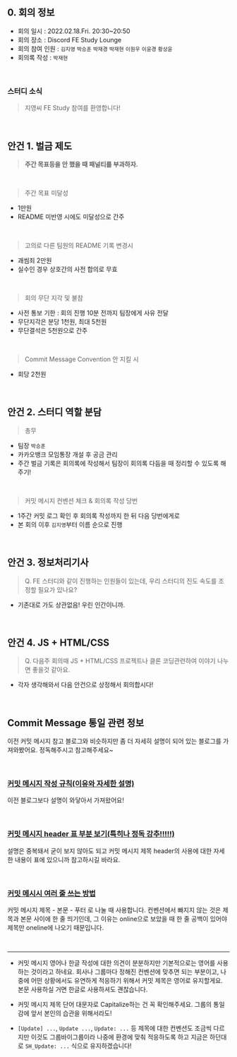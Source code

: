 ## 0. 회의 정보

- 회의 일시 : 2022.02.18.Fri. 20:30~20:50
- 회의 장소 : Discord FE Study Lounge
- 회의 참여 인원 : `김지영` `박승훈` `박재경` `박재현` `이원우` `이윤경` `황상윤`
- 회의록 작성 : `박재현`

<br>

### 스터디 소식

> 지영씨 FE Study 참여를 환영합니다!

<br>

## 안건 1. 벌금 제도

> **주간 목표등을 안 했을 때 패널티를 부과하자.**

<br>

> 주간 목표 미달성

- 1만원
- README 미반영 시에도 미달성으로 간주

<br>

> 고의로 다른 팀원의 README 기록 변경시

- 괘씸죄 2만원
- 실수인 경우 상호간의 사전 합의로 무효

<br>

> 회의 무단 지각 및 불참

- 사전 통보 기한 : 회의 진행 10분 전까지 팀장에게 사유 전달
- 무단지각은 분당 1천원, 최대 5천원
- 무단결석은 5천원으로 간주

<br>

> Commit Message Convention 안 지킬 시

- 회당 2천원

<br>

## 안건 2. 스터디 역할 분담

> 총무

- 팀장 `박승훈`
- 카카오뱅크 모임통장 개설 후 공금 관리
- 주간 벌금 기록은 회의록에 작성해서 팀장이 회의록 다듬을 때 정리할 수 있도록 해주기!

<br>

> 커밋 메시지 컨벤션 체크 & 회의록 작성 당번

- 1주간 커밋 로그 확인 후 회의록 작성까지 한 뒤 다음 당번에게로
- 본 회의 이후 `김지영`부터 이름 순으로 진행

<br>

## 안건 3. 정보처리기사

> Q. FE 스터디와 같이 진행하는 인원들이 있는데, 우리 스터디의 진도 속도를 조정할 필요가 있나요?

- 기존대로 가도 상관없음! 우린 인간이니까.

<br>

## 안건 4. JS + HTML/CSS

> Q. 다음주 회의때 JS + HTML/CSS 프로젝트나 클론 코딩관련하여 이야기 나누면 좋을것 같아요.

- 각자 생각해와서 다음 안건으로 상정해서 회의합시다!

<br>

## Commit Message 통일 관련 정보

이전 커밋 메시지 참고 블로그와 비슷하지만 좀 더 자세히 설명이 되어 있는 블로그를 가져와봤어요. 정독해주시고 참고해주세요~

<br>

### [커밋 메시지 작성 규칙(이유와 자세한 설명)](https://meetup.toast.com/posts/106)

이전 블로그보다 설명이 와닿아서 가져왔어요!

<br>

### [커밋 메시지 header 표 부분 보기(특히나 정독 강추!!!!!)](https://hankkuu.tistory.com/87)

설명은 중복돼서 굳이 보지 않아도 되고 커밋 메시지 제목 header의 사용에 대한 자세한 내용이 표에 있으니까 참고하시길 바라요.

<br>

### [커밋 메시시 여러 줄 쓰는 방법](https://webisfree.com/2017-02-18/git-%EC%BB%A4%EB%B0%8B-%EB%AA%85%EB%A0%B9%EC%8B%9C-%EC%97%AC%EB%9F%AC%EC%A4%84%EC%9D%84-%EC%9E%85%EB%A0%A5%ED%95%98%EB%8A%94-%EB%B0%A9%EB%B2%95)

커밋 메시지 제목 - 본문 - 푸터 로 나눌 때 사용합니다. 컨벤션에서 빠지지 않는 것은 제목과 본문 사이에 한 줄 띄기인데, 그 이유는 online으로 보았을 때 한 줄 공백이 있어야 제목만 oneline에 나오기 때문입니다.

<br>

---

- 커밋 메시지 영어나 한글 작성에 대한 의견이 분분하지만 기본적으로는 영어를 사용하는 것이라고 하네요. 회사나 그룹마다 정해진 컨벤션에 맞추면 되는 부분이고, 나중에 어떤 상황에서도 유연하게 적응하기 위해서 커밋 제목은 영어로 유지할게요. 본문 사용하실 거면 한글로 사용하셔도 괜찮습니다.

- 커밋 메시지 제목 단어 대문자로 Capitalize하는 건 꼭 확인해주세요. 그룹의 통일감에 앞서 본인의 습관을 위해서라도!

- `[Update] ...`, `Update ...`, `Update: ...` 등 제목에 대한 컨벤션도 조금씩 다르지만 이것도 그룹바이그룹이라 나중에 환경에 맞춰 적응하도록 하고 지금은 하던대로 `SH_Update: ...` 식으로 유지하겠습니다!

